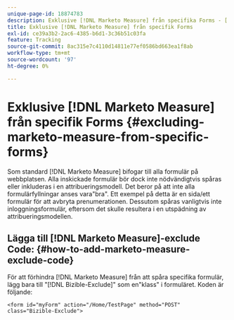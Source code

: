 ```yaml
---
unique-page-id: 18874783
description: Exklusive [!DNL Marketo Measure] från specifika Forms - [!DNL Marketo Measure] - Produktdokumentation
title: Exklusive [!DNL Marketo Measure] från specifik Forms
exl-id: ce39a3b2-2ac6-4385-b6d1-3c36b51c03fa
feature: Tracking
source-git-commit: 8ac315e7c4110d14811e77ef0586bd663ea1f8ab
workflow-type: tm+mt
source-wordcount: '97'
ht-degree: 0%

---
```


# Exklusive [!DNL Marketo Measure] från specifik Forms {#excluding-marketo-measure-from-specific-forms}

Som standard [!DNL Marketo Measure] bifogar till alla formulär på webbplatsen. Alla inskickade formulär bör dock inte nödvändigtvis spåras eller inkluderas i en attribueringsmodell. Det beror på att inte alla formulärfyllningar anses vara&quot;bra&quot;. Ett exempel på detta är en sida/ett formulär för att avbryta prenumerationen. Dessutom spåras vanligtvis inte inloggningsformulär, eftersom det skulle resultera i en utspädning av attribueringsmodellen.

## Lägga till [!DNL Marketo Measure]-exclude Code:  {#how-to-add-marketo-measure-exclude-code}

För att förhindra [!DNL Marketo Measure] från att spåra specifika formulär, lägg bara till &quot;[!DNL Bizible-Exclude]&quot; som en&quot;klass&quot; i formuläret. Koden är följande:

`<form id="myForm" action="/Home/TestPage" method="POST" class="Bizible-Exclude">`
